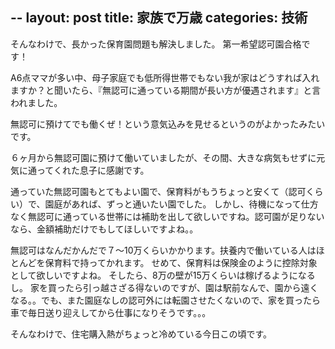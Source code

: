 --
layout: post
title: 家族で万歳
categories: 技術
--

そんなわけで、長かった保育園問題も解決しました。
第一希望認可園合格です！

A6点ママが多い中、母子家庭でも低所得世帯でもない我が家はどうすれば入れますか？と聞いたら、『無認可に通っている期間が長い方が優遇されます』と言われました。

無認可に預けてでも働くぜ！という意気込みを見せるというのがよかったみたいです。

６ヶ月から無認可園に預けて働いていましたが、その間、大きな病気もせずに元気に通ってくれた息子に感謝です。

通っていた無認可園もとてもよい園で、保育料がもうちょっと安くて（認可くらい）で、園庭があれば、ずっと通いたい園でした。
しかし、待機になって仕方なく無認可に通っている世帯には補助を出して欲しいですね。認可園が足りないなら、金額補助だけでもしてほしいですよね。。

無認可はなんだかんだで７～10万くらいかかります。扶養内で働いている人はほとんどを保育料で持ってかれます。
せめて、保育料は保険金のように控除対象として欲しいですよね。
そしたら、8万の壁が15万くらいは稼げるようになるし。
家を買ったら引っ越さざる得ないのですが、園は駅前なんで、園から遠くなる。。でも、また園庭なしの認可外には転園させたくないので、家を買ったら車で毎日送り迎えしてから仕事になりそうです。。。

そんなわけで、住宅購入熱がちょっと冷めている今日この頃です。
